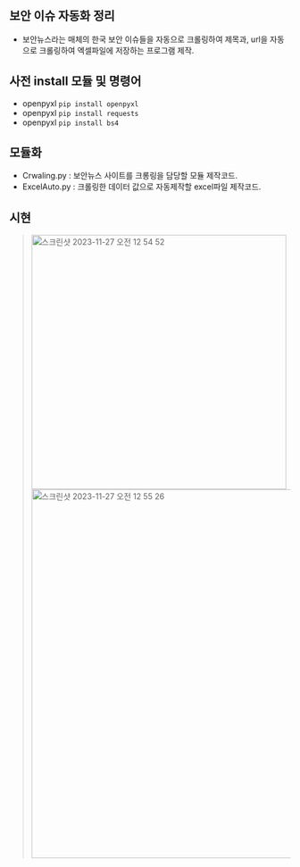 

## 보안 이슈 자동화 정리
- 보안뉴스라는 매체의 한국 보안 이슈들을 자동으로 크롤링하여 제목과, url을 자동으로 크롤링하여 엑셀파일에 저장하는 프로그램 제작.

## 사전 install 모듈 및 명령어
- openpyxl ```pip install openpyxl```
- openpyxl ```pip install requests```
- openpyxl ```pip install bs4```

## 모듈화
- Crwaling.py : 보안뉴스 사이트를 크롱링을 담당할 모듈 제작코드.
- ExcelAuto.py : 크롤링한 데이터 값으로 자동제작할 excel파일 제작코드.

## 시현
> <img width="456" alt="스크린샷 2023-11-27 오전 12 54 52" src="https://github.com/hanmin0512/auto_security_news/assets/37041208/b4cf0f5b-3519-4697-8d3a-4587de679302">
> <img width="661" alt="스크린샷 2023-11-27 오전 12 55 26" src="https://github.com/hanmin0512/auto_security_news/assets/37041208/d92b8d3c-728f-468a-bab2-1379919f00d9">

